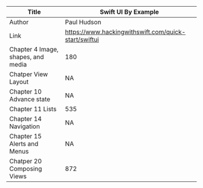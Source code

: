 Title |  Swift UI By Example
------|-------------------
Author|  Paul Hudson
Link  |  https://www.hackingwithswift.com/quick-start/swiftui
Chapter 4 Image, shapes, and media | 180
Chatper View Layout | NA
Chapter 10 Advance state | NA
Chapter 11 Lists | 535
Chapter 14 Navigation | NA
Chapter 15 Alerts and Menus | NA
Chatper 20 Composing Views | 872

